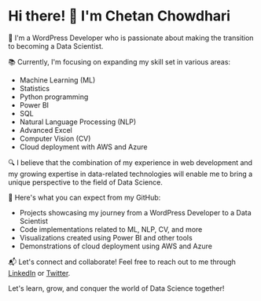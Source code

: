 
# Hi there! 👋 I'm Chetan Chowdhari

🌱 I'm a WordPress Developer who is passionate about making the transition to becoming a Data Scientist.

📚 Currently, I'm focusing on expanding my skill set in various areas:

- Machine Learning (ML) 
- Statistics
- Python programming
- Power BI
- SQL
- Natural Language Processing (NLP)
- Advanced Excel
- Computer Vision (CV)
- Cloud deployment with AWS and Azure

🔍 I believe that the combination of my experience in web development and my growing expertise in data-related technologies will enable me to bring a unique perspective to the field of Data Science.

🚀 Here's what you can expect from my GitHub:

- Projects showcasing my journey from a WordPress Developer to a Data Scientist
- Code implementations related to ML, NLP, CV, and more
- Visualizations created using Power BI and other tools
- Demonstrations of cloud deployment using AWS and Azure

📬 Let's connect and collaborate! Feel free to reach out to me through [LinkedIn](https://www.linkedin.com/in/yourusername) or [Twitter](https://twitter.com/yourusername).

Let's learn, grow, and conquer the world of Data Science together!
